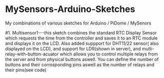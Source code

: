 # MySensors-Arduino-Sketches
My combinations of various sketches for Arduino / PiDome / MySenors


#1. Multisensor1---this sketch combines the standard RTC Display Sensor which requests the time from the controller and saves it to an RTC module and displays it on the LCD. Also added suppport for DHT11/22 sensor( also displayed on the LCD), and support for LDR(shown in server), and multi-relay-with-button-acuator which allows you to control multiple relays from the server and from physical buttons aswell. You can define the number of buttons and their corrosponding pins aswell as the number of relays and their pins(see code)
